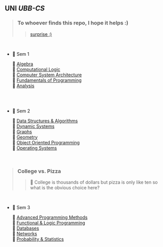 ## UNI *UBB-CS* ##

> ### To whoever finds this repo, I hope it helps :) ###
>> [ surprise ;) ](https://www.youtube.com/watch?v=iik25wqIuFo)

<br />

* 📕 Sem 1<br />

	📌  [Algebra](https://github.com/917-Truta-David/ubb/tree/master/sem1/algebra) <br />
	📌  [Computational Logic](https://github.com/917-Truta-David/ubb/tree/master/sem1/cl) <br />
	📌  [Computer System Architecture](https://github.com/917-Truta-David/ubb/tree/master/sem1/csa) <br />
	📌  [Fundamentals of Programming](https://github.com/917-Truta-David/ubb/tree/master/sem1/fp) <br />
	📌  [Analysis](https://github.com/917-Truta-David/ubb/tree/master/sem1/analysis) <br />

<br />


<br />

* 📗  Sem 2<br />

	📌  [Data Structures & Algorithms](https://github.com/andrei-blaj/ubb/tree/master/sem2/SDA) <br />
	📌  [Dynamic Systems](https://github.com/andrei-blaj/ubb/tree/master/sem2/Sisteme%20Dinamice) <br />
	📌  [Graphs](https://github.com/andrei-blaj/ubb/tree/master/sem2/Algoritmica%20Grafelor) <br />
	📌  [Geometry](https://github.com/andrei-blaj/ubb/tree/master/sem2/Geometrie) <br />
	📌  [Object Oriented Programming](https://github.com/andrei-blaj/ubb/tree/master/sem2/OOP) <br />
	📌  [Operating Systems](https://github.com/andrei-blaj/ubb/tree/master/sem2/OS) <br />

<br />

> ### College vs. Pizza ###
>> 🍕  College is thousands of dollars but pizza is only like ten so what is the obvious choice here?

<br />

* 📘  Sem 3<br />

	📌  [Advanced Programming Methods](https://github.com/andrei-blaj/ubb/tree/master/sem3/map) <br />
	📌  [Functional & Logic Programming](https://github.com/andrei-blaj/ubb/tree/master/sem3/plf) <br />
	📌  [Databases](https://github.com/andrei-blaj/ubb/tree/master/sem3/db) <br />
	📌  [Networks](https://github.com/andrei-blaj/ubb/tree/master/sem3/networks) <br />
	📌  [Probability & Statistics](https://github.com/andrei-blaj/ubb/tree/master/sem3/probstat) <br />

